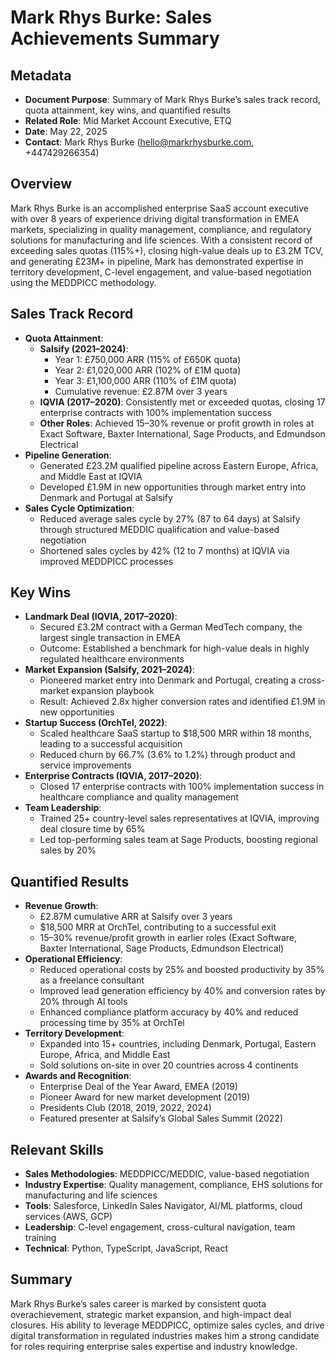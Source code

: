# Mark Rhys Burke: Sales Achievements Summary

## Metadata
- **Document Purpose**: Summary of Mark Rhys Burke’s sales track record, quota attainment, key wins, and quantified results
- **Related Role**: Mid Market Account Executive, ETQ
- **Date**: May 22, 2025
- **Contact**: Mark Rhys Burke (hello@markrhysburke.com, +447429266354)

## Overview
Mark Rhys Burke is an accomplished enterprise SaaS account executive with over 8 years of experience driving digital transformation in EMEA markets, specializing in quality management, compliance, and regulatory solutions for manufacturing and life sciences. With a consistent record of exceeding sales quotas (115%+), closing high-value deals up to £3.2M TCV, and generating £23M+ in pipeline, Mark has demonstrated expertise in territory development, C-level engagement, and value-based negotiation using the MEDDPICC methodology.

## Sales Track Record
- **Quota Attainment**:
  - **Salsify (2021–2024)**:
    - Year 1: £750,000 ARR (115% of £650K quota)
    - Year 2: £1,020,000 ARR (102% of £1M quota)
    - Year 3: £1,100,000 ARR (110% of £1M quota)
    - Cumulative revenue: £2.87M over 3 years
  - **IQVIA (2017–2020)**: Consistently met or exceeded quotas, closing 17 enterprise contracts with 100% implementation success
  - **Other Roles**: Achieved 15–30% revenue or profit growth in roles at Exact Software, Baxter International, Sage Products, and Edmundson Electrical
- **Pipeline Generation**:
  - Generated £23.2M qualified pipeline across Eastern Europe, Africa, and Middle East at IQVIA
  - Developed £1.9M in new opportunities through market entry into Denmark and Portugal at Salsify
- **Sales Cycle Optimization**:
  - Reduced average sales cycle by 27% (87 to 64 days) at Salsify through structured MEDDIC qualification and value-based negotiation
  - Shortened sales cycles by 42% (12 to 7 months) at IQVIA via improved MEDDPICC processes

## Key Wins
- **Landmark Deal (IQVIA, 2017–2020)**:
  - Secured £3.2M contract with a German MedTech company, the largest single transaction in EMEA
  - Outcome: Established a benchmark for high-value deals in highly regulated healthcare environments
- **Market Expansion (Salsify, 2021–2024)**:
  - Pioneered market entry into Denmark and Portugal, creating a cross-market expansion playbook
  - Result: Achieved 2.8x higher conversion rates and identified £1.9M in new opportunities
- **Startup Success (OrchTel, 2022)**:
  - Scaled healthcare SaaS startup to $18,500 MRR within 18 months, leading to a successful acquisition
  - Reduced churn by 66.7% (3.6% to 1.2%) through product and service improvements
- **Enterprise Contracts (IQVIA, 2017–2020)**:
  - Closed 17 enterprise contracts with 100% implementation success in healthcare compliance and quality management
- **Team Leadership**:
  - Trained 25+ country-level sales representatives at IQVIA, improving deal closure time by 65%
  - Led top-performing sales team at Sage Products, boosting regional sales by 20%

## Quantified Results
- **Revenue Growth**:
  - £2.87M cumulative ARR at Salsify over 3 years
  - $18,500 MRR at OrchTel, contributing to a successful exit
  - 15–30% revenue/profit growth in earlier roles (Exact Software, Baxter International, Sage Products, Edmundson Electrical)
- **Operational Efficiency**:
  - Reduced operational costs by 25% and boosted productivity by 35% as a freelance consultant
  - Improved lead generation efficiency by 40% and conversion rates by 20% through AI tools
  - Enhanced compliance platform accuracy by 40% and reduced processing time by 35% at OrchTel
- **Territory Development**:
  - Expanded into 15+ countries, including Denmark, Portugal, Eastern Europe, Africa, and Middle East
  - Sold solutions on-site in over 20 countries across 4 continents
- **Awards and Recognition**:
  - Enterprise Deal of the Year Award, EMEA (2019)
  - Pioneer Award for new market development (2019)
  - Presidents Club (2018, 2019, 2022, 2024)
  - Featured presenter at Salsify’s Global Sales Summit (2022)

## Relevant Skills
- **Sales Methodologies**: MEDDPICC/MEDDIC, value-based negotiation
- **Industry Expertise**: Quality management, compliance, EHS solutions for manufacturing and life sciences
- **Tools**: Salesforce, LinkedIn Sales Navigator, AI/ML platforms, cloud services (AWS, GCP)
- **Leadership**: C-level engagement, cross-cultural navigation, team training
- **Technical**: Python, TypeScript, JavaScript, React

## Summary
Mark Rhys Burke’s sales career is marked by consistent quota overachievement, strategic market expansion, and high-impact deal closures. His ability to leverage MEDDPICC, optimize sales cycles, and drive digital transformation in regulated industries makes him a strong candidate for roles requiring enterprise sales expertise and industry knowledge.

